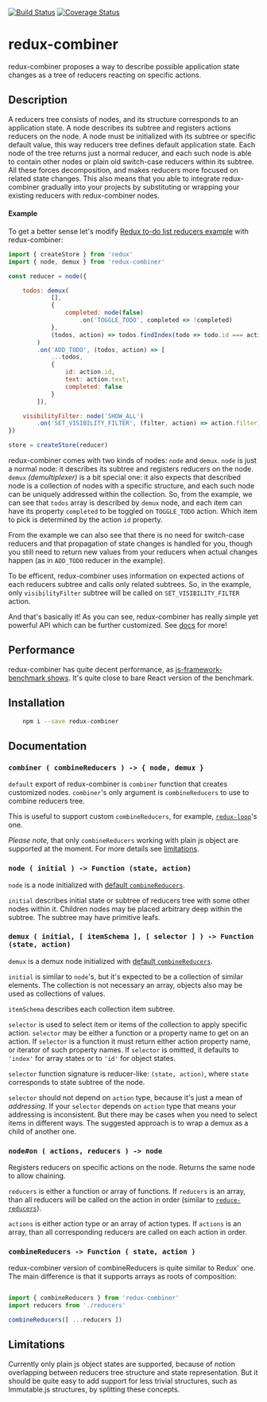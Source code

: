 [![Build Status](https://travis-ci.org/rmdm/redux-combiner.svg?branch=master)](https://travis-ci.org/rmdm/redux-combiner)
[![Coverage Status](https://coveralls.io/repos/github/rmdm/redux-combiner/badge.svg?branch=master)](https://coveralls.io/github/rmdm/redux-combiner?branch=master)

redux-combiner
==============

redux-combiner proposes a way to describe possible application state changes as a tree of reducers reacting on specific actions.

## Description

A reducers tree consists of nodes, and its structure corresponds to an application state. A node describes its subtree and registers actions reducers on the node. A node must be initialized with its subtree or specific default value, this way reducers tree defines default application state. Each node of the tree returns just a normal reducer, and each such node is able to contain other nodes or plain old switch-case reducers within its subtree. All these forces decomposition, and makes reducers more focused on related state changes. This also means that you able to integrate redux-combiner gradually into your projects by substituting or wrapping your existing reducers with redux-combiner nodes.

#### Example

To get a better sense let's modify [Redux to-do list reducers example](https://redux.js.org/basics/example-todo-list#reducers) with redux-combiner:

```javascript
import { createStore } from 'redux'
import { node, demux } from 'redux-combiner'

const reducer = node({

    todos: demux(
            [],
            {
                completed: node(false)
                    .on('TOGGLE_TODO', completed => !completed)
            },
            (todos, action) => todos.findIndex(todo => todo.id === action.id)
        )
        .on('ADD_TODO', (todos, action) => [
            ...todos,
            {
                id: action.id,
                text: action.text,
                completed: false
            }
        ]),

    visibilityFilter: node('SHOW_ALL')
        .on('SET_VISIBILITY_FILTER', (filter, action) => action.filter)
})

store = createStore(reducer)
```

redux-combiner comes with two kinds of nodes: `node` and `demux`. `node` is just a normal node: it describes its subtree and registers reducers on the node. `demux` _(demultiplexer)_ is a bit special one: it also expects that described node is a collection of nodes with a specific structure, and each such node can be uniquely addressed within the collection. So, from the example, we can see that `todos` array is described by `demux` node, and each item can have its property `completed` to be toggled on `TOGGLE_TODO` action. Which item to pick is determined by the action `id` property.

From the example we can also see that there is no need for switch-case reducers and that propagation of state changes is handled for you, though you still need to return new values from your reducers when actual changes happen (as in `ADD_TODO` reducer in the example).

To be efficent, redux-combiner uses information on expected actions of each reducers subtree and calls only related subtrees. So, in the example, only `visibilityFilter` subtree will be called on `SET_VISIBILITY_FILTER` action.

And that's basically it! As you can see, redux-combiner has really simple yet powerful API which can be further customized. See [docs](#documentation) for more!

## Performance

redux-combiner has quite decent performance, as [js-framework-benchmark shows](https://rawgit.com/krausest/js-framework-benchmark/master/webdriver-ts-results/table.html). It's quite close to bare React version of the benchmark.

## Installation

```sh
    npm i --save redux-combiner
```

## Documentation

### `combiner ( combineReducers ) -> { node, demux }`

`default` export of redux-combiner is `combiner` function that creates customized nodes. `combiner`'s
 only argument is `combineReducers` to use to combine reducers tree.

 This is useful to support custom `combineReducers`, for example, [`redux-loop`](https://github.com/redux-loop/redux-loop/blob/master/docs/tutorial/Tutorial.md#combinereducers-with-redux-loop)'s one.

_Please note,_ that only `combineReducers` working with plain js object are supported at the moment. For more details see [limitations](#limitations).

### `node ( initial ) -> Function (state, action)`

`node` is a node initialized with [default `combineReducers`](#combinereducers---function--state-action-
).

`initial` describes initial state or subtree of reducers tree with some other nodes within it. Children nodes may be placed arbitrary deep within the subtree. The subtree may have primitive leafs.

### `demux ( initial, [ itemSchema ], [ selector ] ) -> Function (state, action)`

`demux` is a demux node initialized with [default `combineReducers`](#combinereducers---function--state-action-
).

`initial` is similar to `node`'s, but it's expected to be a collection of similar elements. The collection is not necessary an array, objects also may be used as collections of values.

`itemSchema` describes each collection item subtree.

`selector` is used to select item or items of the collection to apply specific action. `selector` may be either a function or a property name to get on an action. If `selector` is a function it must return either action property name, or iterator of such property names. If `selector` is omitted, it defaults to `'index'` for array states or to `'id'` for object states.

`selector` function signature is reducer-like: `(state, action)`, where `state` corresponds to state subtree of the node.

`selector` should not depend on `action` type, because it's just a mean of *addressing*. If your `selector` depends on `action` type that means your addressing is inconsistent. But there may be cases when you need to select items in different ways. The suggested approach is to wrap a demux as a child of another one.

### `node#on ( actions, reducers ) -> node`

Registers reducers on specific actions on the node. Returns the same node to allow chaining.

`reducers` is either a function or array of functions. If `reducers` is an array, than all reducers will be called on the action in order (similar to [`reduce-reducers`](https://github.com/redux-utilities/reduce-reducers)).

`actions` is either action type or an array of action types. If `actions` is an array, than all corresponding reducers are called on each action in order.

### `combineReducers -> Function ( state, action )`

redux-combiner version of combineReducers is quite similar to Redux' one. The main difference is that it supports arrays as roots of composition:

```javascript

import { combineReducers } from 'redux-combiner'
import reducers from './reducers'

combineReducers([ ...reducers ])
```

## Limitations

Currently only plain js object states are supported, because of notion overlapping between reducers tree structure and state representation. But it should be quite easy to add support for less trivial structures, such as Immutable.js structures, by splitting these concepts.
